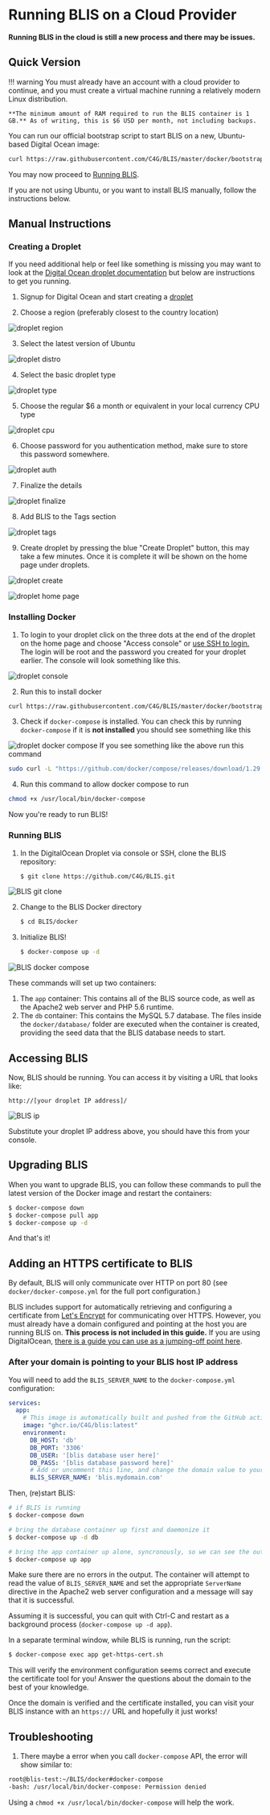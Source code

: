 # Running BLIS on a Cloud Provider

**Running BLIS in the cloud is still a new process and there may be issues.**

## Quick Version

!!! warning
    You must already have an account with a cloud provider to continue, and you must create a virtual machine running a relatively modern Linux distribution.

    **The minimum amount of RAM required to run the BLIS container is 1 GB.** As of writing, this is $6 USD per month, not including backups.

You can run our official bootstrap script to start BLIS on a new, Ubuntu-based Digital Ocean image:

```bash
curl https://raw.githubusercontent.com/C4G/BLIS/master/docker/bootstrap.sh | bash
```

You may now proceed to [Running BLIS](#running-blis).

If you are not using Ubuntu, or you want to install BLIS manually, follow the instructions below.

## Manual Instructions

### Creating a Droplet

If you need additional help or feel like something is missing you may want to look at the [Digital Ocean droplet documentation](https://docs.digitalocean.com/products/droplets/how-to/create/) but below are instructions to get you running.

1. Signup for Digital Ocean and start creating a [droplet](https://www.digitalocean.com/products/droplets)

2. Choose a region (preferably closest to the country location)

![droplet region](../images/cloud_guide/droplet_region.png)

3. Select the latest version of Ubuntu

![droplet distro](../images/cloud_guide/droplet_distro.png)

4. Select the basic droplet type

![droplet type](../images/cloud_guide/droplet_type.png)

5. Choose the regular $6 a month or equivalent in your local currency CPU type

![droplet cpu](../images/cloud_guide/droplet_cpu.png)

6. Choose password for you authentication method, make sure to store this password somewhere.

![droplet auth](../images/cloud_guide/droplet_auth.png)

7. Finalize the details

![droplet finalize](../images/cloud_guide/droplet_finalize.png)

8. Add BLIS to the Tags section

![droplet tags](../images/cloud_guide/droplet_tags.png)

9. Create droplet by pressing the blue "Create Droplet" button, this may take a few minutes. Once it is complete it will be shown on the home page under droplets.

![droplet create](../images/cloud_guide/droplet_create.png)

![droplet home page](../images/cloud_guide/droplet_homepage.png)

### Installing Docker

1. To login to your droplet click on the three dots at the end of the droplet on the home page and choose "Access console" or [use SSH to login.](https://docs.digitalocean.com/products/droplets/how-to/connect-with-ssh/) The login will be root and the password you created for your droplet earlier. The console will look something like this.

![droplet console](../images/cloud_guide/droplet_console.png)

2. Run this to install docker 

```bash
curl https://raw.githubusercontent.com/C4G/BLIS/master/docker/bootstrap.sh |bash
```
3. Check if `docker-compose` is installed. You can check this by running `docker-compose` if it is **not installed** you should see something like this

![droplet docker compose](../images/cloud_guide/droplet_docker_compose.png)
If you see something like the above run this command

```bash
sudo curl -L "https://github.com/docker/compose/releases/download/1.29.2/docker-compose-$(uname -s)-$(uname -m)" -o /usr/local/bin/docker-compose 
```

4. Run this command to allow docker compose to run

```bash
chmod +x /usr/local/bin/docker-compose 
```

Now you're ready to run BLIS!

### Running BLIS

1. In the DigitalOcean Droplet via console or SSH, clone the BLIS repository:

    ```bash
    $ git clone https://github.com/C4G/BLIS.git
    ```

![BLIS git clone](../images/cloud_guide/blis_git_clone.png)

2. Change to the BLIS Docker directory

    ```bash
    $ cd BLIS/docker
    ```

3. Initialize BLIS!

    ```bash
    $ docker-compose up -d
    ```

![BLIS docker compose](../images/cloud_guide/blis_docker_compose.png)

These commands will set up two containers:

1. The `app` container: This contains all of the BLIS source code, as well as the Apache2 web server and PHP 5.6 runtime.
1. The `db` container: This contains the MySQL 5.7 database. The files inside the `docker/database/` folder are executed when the container is created, providing the seed data that the BLIS database needs to start.

## Accessing BLIS

Now, BLIS should be running. You can access it by visiting a URL that looks like:

```plain
http://[your droplet IP address]/
```

![BLIS ip](../images/cloud_guide/blis_ip.png)

Substitute your droplet IP address above, you should have this from your console.

## Upgrading BLIS

When you want to upgrade BLIS, you can follow these commands to pull the latest version of the Docker image and restart the containers:

```bash
$ docker-compose down
$ docker-compose pull app
$ docker-compose up -d
```

And that's it!

## Adding an HTTPS certificate to BLIS

By default, BLIS will only communicate over HTTP on port 80 (see `docker/docker-compose.yml`
for the full port configuration.)

BLIS includes support for automatically retrieving and configuring a certificate from
[Let's Encrypt](https://letsencrypt.org/) for communicating over HTTPS. However, you must
already have a domain configured and pointing at the host you are running BLIS on. **This process
is not included in this guide.** If you are using DigitalOcean, [there is a guide you can use as
a jumping-off point here](https://docs.digitalocean.com/products/networking/dns/quickstart/).

### After your domain is pointing to your BLIS host IP address

You will need to add the `BLIS_SERVER_NAME` to the `docker-compose.yml` configuration:

```yml
services:
  app:
    # This image is automatically built and pushed from the GitHub action in .github/workflows/ folder
    image: "ghcr.io/C4G/blis:latest"
    environment:
      DB_HOST: 'db'
      DB_PORT: '3306'
      DB_USER: '[blis database user here]'
      DB_PASS: '[blis database password here]'
      # Add or uncomment this line, and change the domain value to your own
      BLIS_SERVER_NAME: 'blis.mydomain.com'
```

Then, (re)start BLIS:

```bash
# if BLIS is running
$ docker-compose down

# bring the database container up first and daemonize it
$ docker-compose up -d db

# bring the app container up alone, syncronously, so we can see the output
$ docker-compose up app
```

Make sure there are no errors in the output. The container will attempt to read the value
of `BLIS_SERVER_NAME` and set the appropriate `ServerName` directive in the Apache2
web server configuration and a message will say that it is successful.

Assuming it is successful, you can quit with Ctrl-C and restart as a background process
(`docker-compose up -d app`).

In a separate terminal window, while BLIS is running, run the script:

```bash
$ docker-compose exec app get-https-cert.sh
```

This will verify the environment configuration seems correct and execute the certificate tool for you!
Answer the questions about the domain to the best of your knowledge.

Once the domain is verified and the certificate installed, you can visit your BLIS instance
with an `https://` URL and hopefully it just works!


## Troubleshooting

1. There maybe a error when you call `docker-compose` API, the error will show similar to:

  ```bash
  root@blis-test:~/BLIS/docker#docker-compose
  -bash: /usr/local/bin/docker-compose: Permission denied
  ```
Using a `chmod +x /usr/local/bin/docker-compose` will help the work.

